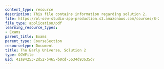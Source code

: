 ```yaml
---
content_type: resource
description: This file contains information regarding solution 2.
file: https://ol-ocw-studio-app-production.s3.amazonaws.com/courses/8-286-the-early-universe-fall-2013/41a942532d52b465b0cd5634d93635d7_MIT8_286F13_q2sols.pdf
file_type: application/pdf
learning_resource_types:
- Exams
parent_title: Exams
parent_type: CourseSection
resourcetype: Document
title: The Early Universe, Solution 2
type: OCWFile
uid: 41a94253-2d52-b465-b0cd-5634d93635d7
---
```


